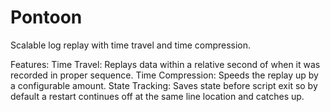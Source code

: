# Pontoon

Scalable log replay with time travel and time compression.

Features:
Time Travel: Replays data within a relative second of when it was recorded in proper sequence.
Time Compression: Speeds the replay up by a configurable amount.
State Tracking: Saves state before script exit so by default a restart continues off at the same line location and catches up.